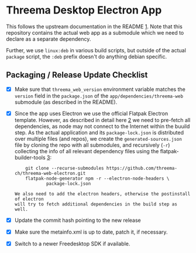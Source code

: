 # Threema Desktop Electron App

This follows the upstream documentation in the README [1].
Note that this repository contains the actual web app as a submodule which we
need to declare as a separate dependency.

Further, we use `linux:deb` in various build scripts, but outside of
the actual `package` script, the `:deb` prefix doesn't do anything debian
specific.

## Packaging / Release Update Checklist

* [x] Make sure that `threema_web_version` environment variable matches the
      `version` field in the `package.json` of the `app/dependencies/threema-web`
      submodule (as described in the README).
* [x] Since the app uses Electron we use the official Flatpak Electron template.
      However, as described in detail here [2] we need to pre-fetch all dependencies,
      as node may not connect to the Internet within the buuild step.
      As the actual application and its `package-lock.json` is distributed over
      multiple files (and repos), we create the `generated-sources.json` file by
      cloning the repo with all submodules,
      and recursively (`-r`) collecting the info of all relevant dependency files
      using the flatpak-builder-tools [3]:

          git clone --recurse-submodules https://github.com/threema-ch/threema-web-electron.git
          flatpak-node-generator npm -r --electron-node-headers \
                  package-lock.json

      We also need to add the electron headers, otherwise the postinstall of electron
      will try to fetch additional dependencies in the build step as well.
* [x] Update the commit hash pointing to the new release
* [x] Make sure the metainfo.xml is up to date, patch it, if necessary.
* [x] Switch to a newer Freedesktop SDK if available.

[1]: https://github.com/threema-ch/threema-web-electron/
[2]: https://docs.flatpak.org/en/latest/electron.html
[3]: https://github.com/flatpak/flatpak-builder-tools/

